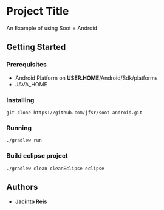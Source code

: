 # Project Title
An Example of using Soot + Android

## Getting Started


### Prerequisites
- Android Platform on **USER.HOME**/Android/Sdk/platforms
- JAVA_HOME

### Installing

```shell
git clone https://github.com/jfsr/soot-android.git
```

### Running

```shell
./gradlew run
```
 
### Build eclipse project

```shell
./gradlew clean cleanEclipse eclipse
```

## Authors

* **Jacinto Reis**
